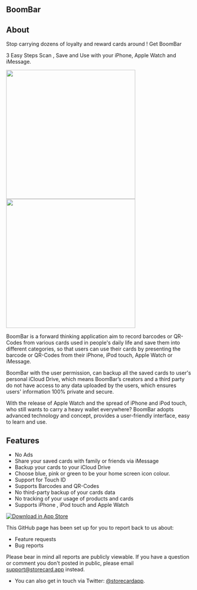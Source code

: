 BoomBar
------------

## About
Stop carrying dozens of loyalty and reward cards around ! Get BoomBar 

3 Easy Steps Scan , Save and Use with your iPhone, Apple Watch and iMessage. 

<img src="https://storecard.app/2.jpg" width="350"> <img src="https://storecard.app/4.jpg" width="350">

BoomBar is a forward thinking application aim to record barcodes or QR-Codes from various cards used in people's daily life and save them into different categories, so that users can use their cards by presenting the barcode or QR-Codes from their iPhone, iPod touch, Apple Watch or iMessage. 

BoomBar with the user permission, can backup all the saved cards to user's personal iCloud Drive, which means BoomBar’s creators and a third party do not have access to any data uploaded by the users, which ensures users' information 100% private and secure. 

With the release of Apple Watch and the spread of iPhone and iPod touch, who still wants to carry a heavy wallet everywhere? BoomBar adopts advanced technology and concept, provides a user-friendly interface, easy to learn and use. 

## Features

* No Ads 
* Share your saved cards with family or friends via iMessage 
* Backup your cards to your iCloud Drive 
* Choose blue, pink or green to be your home screen icon colour. 
* Support for Touch ID 
* Supports Barcodes and QR-Codes 
* No third-party backup of your cards data 
* No tracking of your usage of products and cards 
* Supports iPhone , iPod touch and Apple Watch

[![Download in App Store][3]][2]

[2]: https://storecard.app
[3]: https://storecard.app/app-store.pngg

This GitHub page has been set up for you to report back to us about:

* Feature requests
* Bug reports

Please bear in mind all reports are publicly viewable. If you have a question or comment you don't posted in public, please email support@storecard.app instead.

* You can also get in touch via Twitter: [@storecardapp](https://twitter.com/storecardapp).
